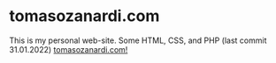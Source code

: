 # tomasozanardi.com

This is my personal web-site. Some HTML, CSS, and PHP (last commit 31.01.2022) <a href="http://tomasozanardi.com/" target="_blank">tomasozanardi.com!</a>
